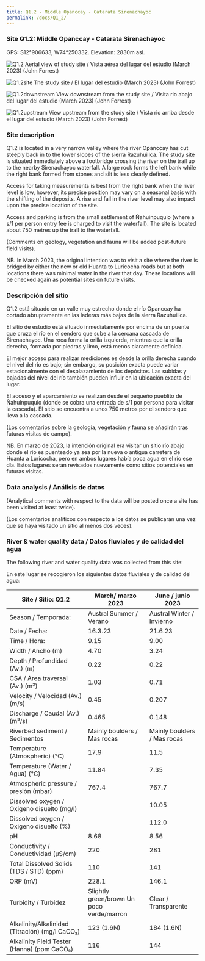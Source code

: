 ```yaml
---
title: Q1.2 - Middle Opanccay - Catarata Sirenachayoc
permalink: /docs/Q1_2/
---
```



### Site Q1.2: Middle Opanccay - Catarata Sirenachayoc

GPS: S12°906633, W74°250332. 
Elevation: 2830m asl.


![Q1.2](/assets/sites/Q1.2.jpg)
Aerial view of study site / Vista aérea del lugar del estudio (March 2023) (John Forrest)


![Q1.2site](/assets/sites/Q1.2site.jpg)
The study site / El lugar del estudio (March 2023) (John Forrest)


![Q1.2downstream](/assets/sites/Q1.2downstream.jpg)
View downstream from the study site / Visita rio abajo del lugar del estudio (March 2023) (John Forrest)


![Q1.2upstream](/assets/sites/Q1.2upstream.jpg)
View upstream from the study site / Vista rio arriba desde el lugar del estudio (March 2023) (John Forrest)


### Site description

Q1.2 is located in a very narrow valley where the river Opanccay has cut steeply back in to the lower slopes of the sierra Razuhuillca. The study site is situated immediately above a footbridge crossing the river on the trail up to the nearby Sirenachayoc waterfall. A large rock forms the left bank while the right bank formed from stones and silt is less clearly defined.

Access for taking measurements is best from the right bank when the river level is low, however, its  precise position may vary on a seasonal basis with the shifting of the deposits. A rise and fall in the river level may also impact upon the precise location of the site.

Access and parking is from the small settlement of Ñahuinpuquio (where a s/1 per person entry fee is charged to visit the waterfall). The site is located about 750 metres up the trail to the waterfall.

(Comments on geology, vegetation and fauna will be added post-future field visits).

NB. In March 2023, the original intention was to visit a site where the river is bridged by either the  new or old Huanta to Luricocha roads but at both locations there was minimal water in the river that day. These locations will be checked again as potential sites on future visits.

### Descripción del sitio

Q1.2 está situado en un valle muy estrecho donde el río Opanccay ha cortado abruptamente en las laderas más bajas de la sierra Razuhuillca. 

El sitio de estudio está situado inmediatamente por encima de un puente que cruza el río en el sendero que sube a la cercana cascada de Sirenachayoc. Una roca forma la orilla izquierda, mientras que la orilla derecha, formada por piedras y limo, está menos claramente definida.

El mejor acceso para realizar mediciones es desde la orilla derecha cuando el nivel del río es bajo; sin embargo, su posición exacta puede variar estacionalmente con el desplazamiento de los depósitos. Las subidas y bajadas del nivel del río también pueden influir en la ubicación exacta del lugar.

El acceso y el aparcamiento se realizan desde el pequeño pueblito de Ñahuinpuquio (donde se cobra una entrada de s/1 por persona para visitar la cascada). El sitio se encuentra a unos 750 metros por el sendero que lleva a la cascada.

(Los comentarios sobre la geología, vegetación y fauna se añadirán tras futuras visitas de campo).

NB. En marzo de 2023, la intención original era visitar un sitio río abajo donde el río es puenteado ya sea por la nueva o antigua carretera de Huanta a Luricocha, pero en ambos lugares había poca agua en el río ese día. Estos lugares serán revisados nuevamente como sitios potenciales en futuras visitas.


### Data analysis / Análisis de datos

(Analytical comments with respect to the data will be posted once a site has been visited at least twice).

(Los comentarios analíticos con respecto a los datos se publicarán una vez que se haya visitado un sitio al menos dos veces).

### River & water quality data / Datos fluviales y de calidad del agua

The following river and water quality data was collected from this site:

En este lugar se recogieron los siguientes datos fluviales y de calidad del agua:

|      Site / Sitio: Q1.2                                  |       March/ marzo 2023                             |       June / junio 2023            |
|----------------------------------------------------------|-----------------------------------------------------|------------------------------------|
|     Season / Temporada:                                  |     Austral Summer / Verano                         |     Austral Winter / Invierno      |
|     Date / Fecha:                                        |     16.3.23                                         |     21.6.23                        |
|     Time / Hora:                                         |     9.15                                            |     9.00                           |
|     Width / Ancho (m)                                    |     4.70                                            |     3.24                           |
|     Depth / Profundidad (Av.) (m)                        |     0.22                                            |     0.22                           |
|     CSA / Area traversal (Av.) (m²)                      |     1.03                                            |     0.71                           |
|     Velocity / Velocidad  (Av.) (m/s)                    |     0.45                                            |     0.207                          |
|     Discharge / Caudal (Av.) (m³/s)                      |     0.465                                           |     0.148                          |
|     Riverbed sediment / Sedimentos                       |     Mainly boulders / Mas  rocas                    |     Mainly boulders / Mas rocas    |
|     Temperature (Atmospheric) (°C)                       |     17.9                                            |     11.5                           |
|     Temperature (Water / Agua) (°C)                      |     11.84                                           |     7.35                           |
|     Atmospheric pressure / presión (mbar)                |     767.4                                           |     767.7                          |
|     Dissolved oxygen /   Oxigeno disuelto (mg/l)         |                                                     |     10.05                          |
|     Dissolved oxygen / Oxigeno disuelto (%)              |                                                     |     112.0                          |
|     pH                                                   |     8.68                                            |     8.56                           |
|     Conductivity / Conductividad (µS/cm)                 |     220                                             |     281                            |
|     Total Dissolved Solids (TDS / STD)  (ppm)            |     110                                             |     141                            |
|     ORP (mV)                                             |     228.1                                           |     146.1                          |
|     Turbidity / Turbidez                                 |     Slightly green/brown Un poco   verde/marron     |     Clear / Transparente           |
|     Alkalinity/Alkalinidad   (Titración) (mg/l CaCO₃)    |     123 (1.6N)                                      |     184 (1.6N)                     |
|     Alkalinity Field Tester (Hanna) (ppm CaCO₃)          |     116                                             |     144                            |

